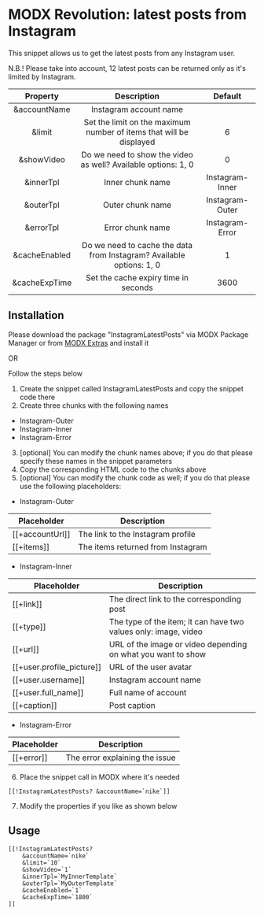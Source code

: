 # MODX Revolution: latest posts from Instagram
This snippet allows us to get the latest posts from any Instagram user.

N.B.! Please take into account, 12 latest posts can be returned only as it's limited by Instagram.

|    Property   |                                           Description                                          |     Default    |
|:-------------:|:----------------------------------------------------------------------------------------------:|:--------------:|
| &accountName  | Instagram account name                                                                         |                |
| &limit        | Set the limit on the maximum number of items that will be displayed                            |        6       |
| &showVideo    | Do we need to show the video as well? Available options: 1, 0                                  |        0       |
| &innerTpl     | Inner chunk name                                                                               | Instagram-Inner |
| &outerTpl     | Outer chunk name                                                                               | Instagram-Outer |
| &errorTpl     | Error chunk name                                                                               | Instagram-Error |
| &cacheEnabled | Do we need to cache the data from Instagram? Available options: 1, 0                           |        1       |
| &cacheExpTime | Set the cache expiry time in seconds                                                           |      3600      |

Installation
---------
Please download the package "InstagramLatestPosts" via MODX Package Manager or from [MODX Extras](https://modx.com/extras/package/getlatestpostsfrominstagram) and install it

OR

Follow the steps below

1. Create the snippet called InstagramLatestPosts and copy the snippet code there
2. Create three chunks with the following names
  * Instagram-Outer
  * Instagram-Inner
  * Instagram-Error
3. [optional] You can modify the chunk names above; if you do that please specify these names in the snippet parameters
4. Copy the corresponding HTML code to the chunks above
5. [optional] You can modify the chunk code as well; if you do that please use the following placeholders:
  * Instagram-Outer
  
  | Placeholder     | Description                       |
  |-----------------|-----------------------------------|
  | [[+accountUrl]] | The link to the Instagram profile |
  | [[+items]]      | The items returned from Instagram |
  
  * Instagram-Inner
  
  |        Placeholder        |                  Description                    |
  |---------------------------|-------------------------------------------------|
  |         [[+link]]         |     The direct link to the corresponding post   |
  | [[+type]] | The type of the item; it can have two values only: image, video |
  | [[+url]] | URL of the image or video depending on what you want to show     |
  | [[+user.profile_picture]] | URL of the user avatar                          |
  | [[+user.username]] | Instagram account name                                 |
  | [[+user.full_name]] | Full name of account                                  |
  | [[+caption]] | Post caption                                                 |
  
  * Instagram-Error

  | Placeholder | Description                    |
  |-------------|--------------------------------|
  | [[+error]]  | The error explaining the issue |

6. Place the snippet call in MODX where it's needed
```
[[!InstagramLatestPosts? &accountName=`nike`]]
```
7. Modify the properties if you like as shown below

Usage
---------
```
[[!InstagramLatestPosts?
	&accountName=`nike`
	&limit=`10`
	&showVideo=`1`
	&innerTpl=`MyInnerTemplate`
	&outerTpl=`MyOuterTemplate`
	&cacheEnabled=`1`
	&cacheExpTime=`1800`
]]